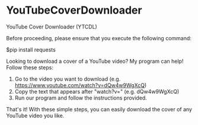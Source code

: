 # YouTubeCoverDownloader
YouTube Cover Downloader (YTCDL)

Before proceeding, please ensure that you execute the following command:
  
  $pip install requests

Looking to download a cover of a YouTube video? My program can help! Follow these steps:

1. Go to the video you want to download (e.g. https://www.youtube.com/watch?v=dQw4w9WgXcQ)
2. Copy the text that appears after "watch?v=" (e.g. dQw4w9WgXcQ)
3. Run our program and follow the instructions provided.

That's it! With these simple steps, you can easily download the cover of any YouTube video you like.
